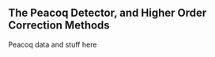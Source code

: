 ## The Peacoq Detector, and Higher Order Correction Methods

Peacoq data and stuff here

<span class='bokeh' id='../code/test_1'></span>
